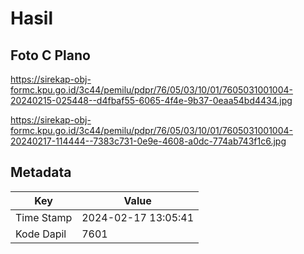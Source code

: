 # Hasil

## Foto C Plano

https://sirekap-obj-formc.kpu.go.id/3c44/pemilu/pdpr/76/05/03/10/01/7605031001004-20240215-025448--d4fbaf55-6065-4f4e-9b37-0eaa54bd4434.jpg

https://sirekap-obj-formc.kpu.go.id/3c44/pemilu/pdpr/76/05/03/10/01/7605031001004-20240217-114444--7383c731-0e9e-4608-a0dc-774ab743f1c6.jpg


## Metadata

| Key        | Value               |
| ---------- | ------------------- |
| Time Stamp | 2024-02-17 13:05:41 |
| Kode Dapil | 7601                |




